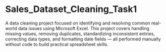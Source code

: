 # Sales_Dataset_Cleaning_Task1
A data cleaning project focused on identifying and resolving common real-world data issues using Microsoft Excel. This project covers handling missing values, removing duplicates, standardizing inconsistent entries, correcting data types, and formatting date fields — all performed manually without code to build practical spreadsheet skills.
